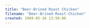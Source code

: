 ```yaml
---
title: "Beer-Brined Roast Chicken"
filename: "Beer-Brined-Roast-Chicken"
created: 1989-05-16 13:50:06
---
```

